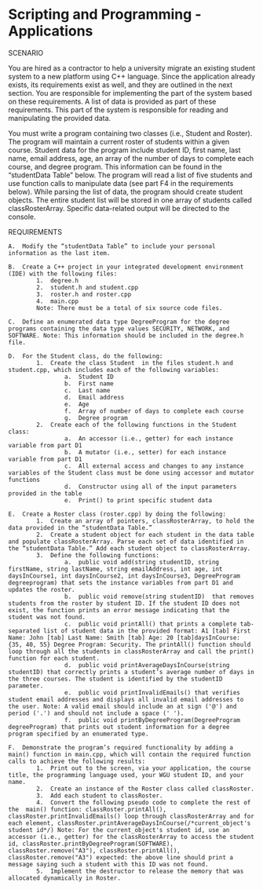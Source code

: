 # Scripting and Programming - Applications

SCENARIO 

You are hired as a contractor to help a university migrate an existing student system to a new platform using C++ language. Since the application already exists, its requirements exist as well, and they are outlined in the next section. You are responsible for implementing the part of the system based on these requirements. A list of data is provided as part of these requirements. This part of the system is responsible for reading and manipulating the provided data.

You must write a program containing two classes (i.e., Student and Roster). The program will maintain a current roster of students within a given course. Student data for the program include student ID, first name, last name, email address, age, an array of the number of days to complete each course, and degree program. This information can be found in the “studentData Table” below. The program will read a list of five students and use function calls to manipulate data (see part F4 in the requirements below). While parsing the list of data, the program should create student objects. The entire student list will be stored in one array of students called classRosterArray. Specific data-related output will be directed to the console.

REQUIREMENTS

    A.  Modify the “studentData Table” to include your personal information as the last item.

    B.  Create a C++ project in your integrated development environment (IDE) with the following files: 
            1.  degree.h
            2.  student.h and student.cpp 
            3.  roster.h and roster.cpp
            4.  main.cpp 
            Note: There must be a total of six source code files.

    C.  Define an enumerated data type DegreeProgram for the degree programs containing the data type values SECURITY, NETWORK, and SOFTWARE. Note: This information should be included in the degree.h file.

    D.  For the Student class, do the following:
            1.  Create the class Student  in the files student.h and student.cpp, which includes each of the following variables: 
                    a.  Student ID
                    b.  First name
                    c.  Last name 
                    d.  Email address
                    e.  Age
                    f.  Array of number of days to complete each course 
                    g.  Degree program
            2.  Create each of the following functions in the Student class: 
                    a.  An accessor (i.e., getter) for each instance variable from part D1
                    b.  A mutator (i.e., setter) for each instance variable from part D1
                    c.  All external access and changes to any instance variables of the Student class must be done using accessor and mutator functions
                    d.  Constructor using all of the input parameters provided in the table
                    e.  Print() to print specific student data

    E.  Create a Roster class (roster.cpp) by doing the following: 
            1.  Create an array of pointers, classRosterArray, to hold the data provided in the “studentData Table.” 
            2.  Create a student object for each student in the data table and populate classRosterArray. Parse each set of data identified in the “studentData Table.” Add each student object to classRosterArray.
            3.  Define the following functions: 
                    a.  public void add(string studentID, string firstName, string lastName, string emailAddress, int age, int daysInCourse1, int daysInCourse2, int daysInCourse3, DegreeProgram degreeprogram) that sets the instance variables from part D1 and updates the roster. 
                    b.  public void remove(string studentID)  that removes students from the roster by student ID. If the student ID does not exist, the function prints an error message indicating that the student was not found. 
                    c.  public void printAll() that prints a complete tab-separated list of student data in the provided format: A1 [tab] First Name: John [tab] Last Name: Smith [tab] Age: 20 [tab]daysInCourse: {35, 40, 55} Degree Program: Security. The printAll() function should loop through all the students in classRosterArray and call the print() function for each student. 
                    d.  public void printAverageDaysInCourse(string studentID) that correctly prints a student’s average number of days in the three courses. The student is identified by the studentID parameter. 
                    e.  public void printInvalidEmails() that verifies student email addresses and displays all invalid email addresses to the user. Note: A valid email should include an at sign ('@') and period ('.') and should not include a space (' '). 
                    f.  public void printByDegreeProgram(DegreeProgram degreeProgram) that prints out student information for a degree program specified by an enumerated type.

    F.  Demonstrate the program’s required functionality by adding a main() function in main.cpp, which will contain the required function calls to achieve the following results:
            1.  Print out to the screen, via your application, the course title, the programming language used, your WGU student ID, and your name.
            2.  Create an instance of the Roster class called classRoster.
            3.  Add each student to classRoster.
            4.  Convert the following pseudo code to complete the rest of the  main() function: classRoster.printAll(), classRoster.printInvalidEmails() loop through classRosterArray and for each element, classRoster.printAverageDaysInCourse(/*current_object's student id*/) Note: For the current_object's student id, use an accessor (i.e., getter) for the classRosterArray to access the student id, classRoster.printByDegreeProgram(SOFTWARE), classRoster.remove("A3"), classRoster.printAll(), classRoster.remove("A3") expected: the above line should print a message saying such a student with this ID was not found.
            5.  Implement the destructor to release the memory that was allocated dynamically in Roster.
